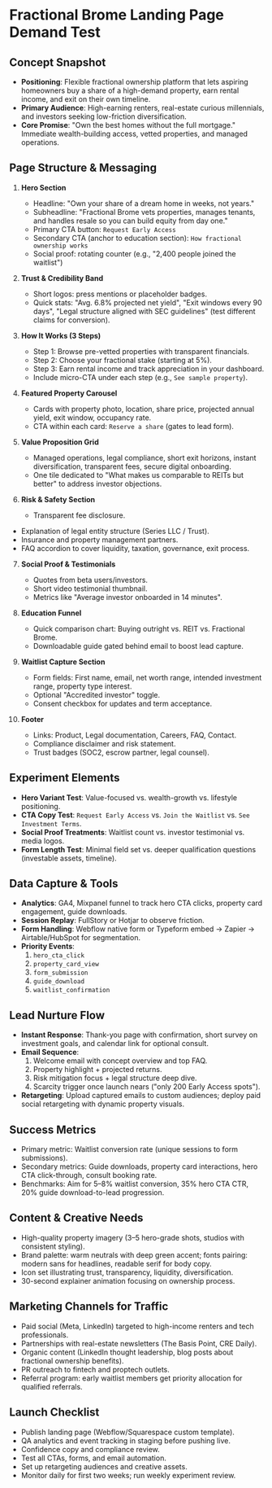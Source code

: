 # Fractional Brome Landing Page Demand Test

## Concept Snapshot
- **Positioning**: Flexible fractional ownership platform that lets aspiring homeowners buy a share of a high-demand property, earn rental income, and exit on their own timeline.
- **Primary Audience**: High-earning renters, real-estate curious millennials, and investors seeking low-friction diversification.
- **Core Promise**: "Own the best homes without the full mortgage." Immediate wealth-building access, vetted properties, and managed operations.

## Page Structure & Messaging
1. **Hero Section**
   - Headline: "Own your share of a dream home in weeks, not years."
   - Subheadline: "Fractional Brome vets properties, manages tenants, and handles resale so you can build equity from day one."
   - Primary CTA button: `Request Early Access`
   - Secondary CTA (anchor to education section): `How fractional ownership works`
   - Social proof: rotating counter (e.g., "2,400 people joined the waitlist")

2. **Trust & Credibility Band**
   - Short logos: press mentions or placeholder badges.
   - Quick stats: "Avg. 6.8% projected net yield", "Exit windows every 90 days", "Legal structure aligned with SEC guidelines" (test different claims for conversion).

3. **How It Works (3 Steps)**
   - Step 1: Browse pre-vetted properties with transparent financials.
   - Step 2: Choose your fractional stake (starting at 5%).
   - Step 3: Earn rental income and track appreciation in your dashboard.
   - Include micro-CTA under each step (e.g., `See sample property`).

4. **Featured Property Carousel**
   - Cards with property photo, location, share price, projected annual yield, exit window, occupancy rate.
   - CTA within each card: `Reserve a share` (gates to lead form).

5. **Value Proposition Grid**
   - Managed operations, legal compliance, short exit horizons, instant diversification, transparent fees, secure digital onboarding.
   - One tile dedicated to "What makes us comparable to REITs but better" to address investor objections.

6. **Risk & Safety Section**
   - Transparent fee disclosure.
  - Explanation of legal entity structure (Series LLC / Trust).
   - Insurance and property management partners.
   - FAQ accordion to cover liquidity, taxation, governance, exit process.

7. **Social Proof & Testimonials**
   - Quotes from beta users/investors.
   - Short video testimonial thumbnail.
   - Metrics like "Average investor onboarded in 14 minutes".

8. **Education Funnel**
   - Quick comparison chart: Buying outright vs. REIT vs. Fractional Brome.
   - Downloadable guide gated behind email to boost lead capture.

9. **Waitlist Capture Section**
   - Form fields: First name, email, net worth range, intended investment range, property type interest.
   - Optional "Accredited investor" toggle.
   - Consent checkbox for updates and term acceptance.

10. **Footer**
    - Links: Product, Legal documentation, Careers, FAQ, Contact.
    - Compliance disclaimer and risk statement.
    - Trust badges (SOC2, escrow partner, legal counsel).

## Experiment Elements
- **Hero Variant Test**: Value-focused vs. wealth-growth vs. lifestyle positioning.
- **CTA Copy Test**: `Request Early Access` vs. `Join the Waitlist` vs. `See Investment Terms`.
- **Social Proof Treatments**: Waitlist count vs. investor testimonial vs. media logos.
- **Form Length Test**: Minimal field set vs. deeper qualification questions (investable assets, timeline).

## Data Capture & Tools
- **Analytics**: GA4, Mixpanel funnel to track hero CTA clicks, property card engagement, guide downloads.
- **Session Replay**: FullStory or Hotjar to observe friction.
- **Form Handling**: Webflow native form or Typeform embed → Zapier → Airtable/HubSpot for segmentation.
- **Priority Events**:
  1. `hero_cta_click`
  2. `property_card_view`
  3. `form_submission`
  4. `guide_download`
  5. `waitlist_confirmation`

## Lead Nurture Flow
- **Instant Response**: Thank-you page with confirmation, short survey on investment goals, and calendar link for optional consult.
- **Email Sequence**:
  1. Welcome email with concept overview and top FAQ.
  2. Property highlight + projected returns.
  3. Risk mitigation focus + legal structure deep dive.
  4. Scarcity trigger once launch nears ("only 200 Early Access spots").
- **Retargeting**: Upload captured emails to custom audiences; deploy paid social retargeting with dynamic property visuals.

## Success Metrics
- Primary metric: Waitlist conversion rate (unique sessions to form submissions).
- Secondary metrics: Guide downloads, property card interactions, hero CTA click-through, consult booking rate.
- Benchmarks: Aim for 5–8% waitlist conversion, 35% hero CTA CTR, 20% guide download-to-lead progression.

## Content & Creative Needs
- High-quality property imagery (3–5 hero-grade shots, studios with consistent styling).
- Brand palette: warm neutrals with deep green accent; fonts pairing: modern sans for headlines, readable serif for body copy.
- Icon set illustrating trust, transparency, liquidity, diversification.
- 30-second explainer animation focusing on ownership process.

## Marketing Channels for Traffic
- Paid social (Meta, LinkedIn) targeted to high-income renters and tech professionals.
- Partnerships with real-estate newsletters (The Basis Point, CRE Daily).
- Organic content (LinkedIn thought leadership, blog posts about fractional ownership benefits).
- PR outreach to fintech and proptech outlets.
- Referral program: early waitlist members get priority allocation for qualified referrals.

## Launch Checklist
- Publish landing page (Webflow/Squarespace custom template).
- QA analytics and event tracking in staging before pushing live.
- Confidence copy and compliance review.
- Test all CTAs, forms, and email automation.
- Set up retargeting audiences and creative assets.
- Monitor daily for first two weeks; run weekly experiment review.
